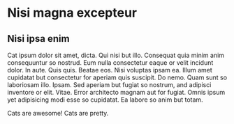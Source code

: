 # Nisi magna excepteur

## Nisi ipsa enim

Cat ipsum dolor sit amet, dicta. Qui nisi but illo. Consequat quia minim anim consequuntur so nostrud. Eum nulla consectetur eaque or velit incidunt dolor. In aute. Quis quis. Beatae eos. Nisi voluptas ipsam ea. Illum amet cupidatat but consectetur for aperiam quis suscipit. Do nemo. Quam sunt so laboriosam illo. Ipsam. Sed aperiam but fugiat so nostrum, and adipisci inventore or elit. Vitae. Error architecto magnam aut for fugiat. Omnis ipsum yet adipisicing modi esse so cupidatat. Ea labore so anim but totam.

Cats are awesome!
Cats are pretty.
